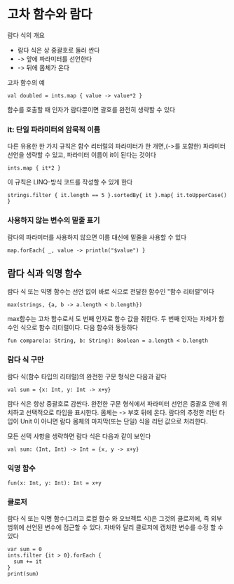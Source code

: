 # 고차 함수와 람다
람다 식의 개요   
- 람다 식은 상 중괄호로 둘러 싼다   
- -> 앞에 파라미터를 선언한다   
- -> 뒤에 몸체가 온다

고차 함수의 예
```
val doubled = ints.map { value -> value*2 }
```
함수를 호출할 때 인자가 람다뿐이면 괄호를 완전히 생략할 수 있다

### it: 단일 파라미터의 암묵적 이름
다른 유용한 한 가지 규칙은 함수 리터럴의 파라미터가 한 개면,(->를 포함한) 파라미터 선언을 생략할 수 있고, 파라미터 이름이 it이 된다는 것이다
```
ints.map { it*2 }
```
이 규칙은 LINQ-방식 코드를 작성할 수 있게 한다
```
strings.filter { it.length == 5 }.sortedBy{ it }.map{ it.toUpperCase() }
```
### 사용하지 않는 변수의 밑줄 표기
람다의 파라미터를 사용하지 않으면 이름 대신에 밑줄을 사용할 수 있다
```
map.forEach{ _, value -> println("$value") }
```
## 람다 식과 익명 함수
람다 식 또는 익명 함수는 선언 없이 바로 식으로 전달한 함수인 "함수 리터럴"이다
```
max(strings, {a, b -> a.length < b.length})
```
max함수는 고차 함수로서 도 번째 인자로 함수 값을 취한다. 두 번째 인자는 자체가 함수인 식으로 함수 리터럴이다. 다음 함수와 동등하다
```
fun compare(a: String, b: String): Boolean = a.length < b.length
```
### 람다 식 구만
람다 식(함수 타입의 리터럴)의 완전한 구문 형식은 다음과 같다
```
val sum = {x: Int, y: Int -> x+y}
```
람다 식은 항상 중괄호로 감싼다. 완전한 구문 형식에서 파라미터 선언은 중괄호 안에 위치하고 선택적으로 타입을 표시한다. 몸체는 ->	부호 뒤에 온다. 람다의 추정한 리턴 타입이 Unit	이 아니면 람다 몸체의 마지막(또는 단일) 식을 리턴 값으로 처리한다.

모든 선택 사항을 생략하면 람다 식은 다음과 같이 보인다
```
val sum: (Int, Int) -> Int = {x, y -> x+y}
```
### 익명 함수
```
fun(x: Int, y: Int): Int = x+y
```
### 클로저
람다 식 또는 익명 함수(그리고 로컬 함수 와 오브젝트 식)은 그것의 클로저에, 즉 외부 범위에 선언된 변수에 접근할 수 있다. 자바와 달리 클로저에 캡처한 변수를 수정 할 수 있다
```
var sum = 0
ints.filter {it > 0}.forEach {
  sum += it
}
print(sum)
```
